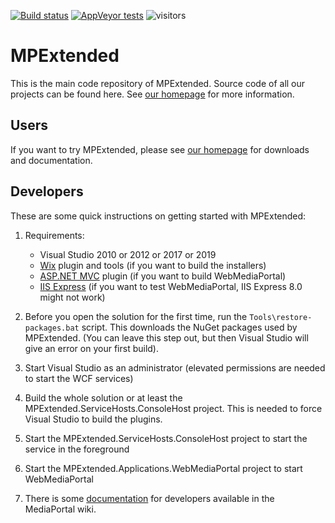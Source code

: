 [![Build status](https://ci.appveyor.com/api/projects/status/787i5qsk6l56xqtl/branch/Release-0.7?svg=true)](https://ci.appveyor.com/project/andrewjswan79536/mediaportal-mpextended/branch/Release-0.7) [![AppVeyor tests](https://img.shields.io/appveyor/tests/andrewjswan79536/mediaportal-mpextended)](https://ci.appveyor.com/project/andrewjswan79536/mediaportal-mpextended/branch/Release-0.7/tests) ![visitors](https://visitor-badge.glitch.me/badge?page_id=mpextended.visitor-badge)

MPExtended
==========

This is the main code repository of MPExtended. Source code of all our projects can be found here. See 
[our homepage][1] for more information.

Users
-----
If you want to try MPExtended, please see [our homepage][1] for downloads and documentation.

Developers
----------
These are some quick instructions on getting started with MPExtended:

1. Requirements:
   * Visual Studio 2010 or 2012 or 2017 or 2019
   * [Wix][2] plugin and tools (if you want to build the installers)
   * [ASP.NET MVC][3] plugin (if you want to build WebMediaPortal)
   * [IIS Express][4] (if you want to test WebMediaPortal, IIS Express 8.0 might not work)
2. Before you open the solution for the first time, run the ``Tools\restore-packages.bat`` script. This downloads the
   NuGet packages used by MPExtended. (You can leave this step out, but then Visual Studio will give an error on your
   first build).
3. Start Visual Studio as an administrator (elevated permissions are needed to start the WCF services)
4. Build the whole solution or at least the MPExtended.ServiceHosts.ConsoleHost project. This is needed to force
   Visual Studio to build the plugins.
5. Start the MPExtended.ServiceHosts.ConsoleHost project to start the service in the foreground
6. Start the MPExtended.Applications.WebMediaPortal project to start WebMediaPortal
7. There is some [documentation][6] for developers available in the MediaPortal wiki.

   [1]: https://forum.team-mediaportal.com/forums/mpextended.555/
   [2]: http://wixtoolset.org/
   [3]: http://www.asp.net/downloads
   [4]: http://www.microsoft.com/en-us/download/details.aspx?id=1038
   [5]: http://www.microsoft.com/en-us/download/details.aspx?id=17630
   [6]: http://wiki.team-mediaportal.com/1_MEDIAPORTAL_1/17_Extensions/Remote_Access/MPExtended/Developers/Getting_started
